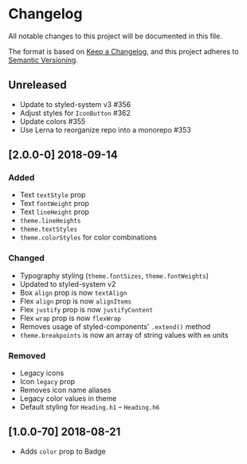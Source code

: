 
# Changelog

All notable changes to this project will be documented in this file.

The format is based on [Keep a Changelog](https://keepachangelog.com/en/1.0.0/),
and this project adheres to [Semantic Versioning](https://semver.org/spec/v2.0.0.html).

## Unreleased

- Update to styled-system v3 #356
- Adjust styles for `IconButton` #362
- Update colors #355
- Use Lerna to reorganize repo into a monorepo #353

## [2.0.0-0] 2018-09-14

### Added

- Text `textStyle` prop
- Text `fontWeight` prop
- Text `lineHeight` prop
- `theme.lineHeights`
- `theme.textStyles`
- `theme.colorStyles` for color combinations

### Changed

- Typography styling (`theme.fontSizes`, `theme.fontWeights`)
- Updated to styled-system v2
- Box `align` prop is now `textAlign`
- Flex `align` prop is now `alignItems`
- Flex `justify` prop is now `justifyContent`
- Flex `wrap` prop is now `flexWrap`
- Removes usage of styled-components' `.extend()` method
- `theme.breakpoints` is now an array of string values with `em` units

### Removed

- Legacy icons
- Icon `legacy` prop
- Removes icon name aliases
- Legacy color values in theme
- Default styling for `Heading.h1` – `Heading.h6`

## [1.0.0-70] 2018-08-21

- Adds `color` prop to Badge
